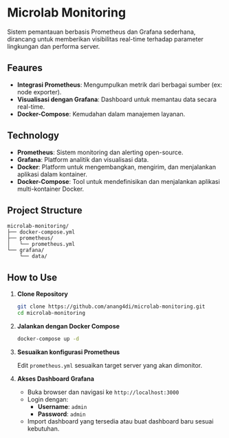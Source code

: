
# Microlab Monitoring

Sistem pemantauan berbasis Prometheus dan Grafana sederhana, dirancang untuk memberikan visibilitas real-time terhadap parameter lingkungan dan performa server.

## Feaures

- **Integrasi Prometheus**: Mengumpulkan metrik dari berbagai sumber (ex: node exporter).
- **Visualisasi dengan Grafana**: Dashboard untuk memantau data secara real-time.
- **Docker-Compose**: Kemudahan dalam manajemen layanan.

## Technology

- **Prometheus**: Sistem monitoring dan alerting open-source.
- **Grafana**: Platform analitik dan visualisasi data.
- **Docker**: Platform untuk mengembangkan, mengirim, dan menjalankan aplikasi dalam kontainer.
- **Docker-Compose**: Tool untuk mendefinisikan dan menjalankan aplikasi multi-kontainer Docker.

## Project Structure
```
microlab-monitoring/
├── docker-compose.yml
├── prometheus/
│   └── prometheus.yml
└── grafana/
    └── data/
```

## How to Use

1. **Clone Repository**
	```bash
	git clone https://github.com/anang4di/microlab-monitoring.git
	cd microlab-monitoring
	```
2. **Jalankan dengan Docker Compose**
	```bash
	docker-compose up -d
	```
3. **Sesuaikan konfigurasi Prometheus**

	Edit `prometheus.yml` sesuaikan target server yang akan dimonitor.
	
5. **Akses Dashboard Grafana**
	-   Buka browser dan navigasi ke `http://localhost:3000`
    -   Login dengan:
        -   **Username**: `admin`
        -   **Password**: `admin`
    -   Import dashboard yang tersedia atau buat dashboard baru sesuai kebutuhan.

